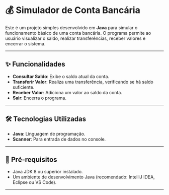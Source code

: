 # 💰 Simulador de Conta Bancária

Este é um projeto simples desenvolvido em **Java** para simular o funcionamento básico de uma conta bancária. O programa permite ao usuário visualizar o saldo, realizar transferências, receber valores e encerrar o sistema.

---

## ✨ Funcionalidades

- **Consultar Saldo**: Exibe o saldo atual da conta.
- **Transferir Valor**: Realiza uma transferência, verificando se há saldo suficiente.
- **Receber Valor**: Adiciona um valor ao saldo da conta.
- **Sair**: Encerra o programa.

---

## 🛠️ Tecnologias Utilizadas

- **Java**: Linguagem de programação.
- **Scanner**: Para entrada de dados no console.

---

## 🧰 Pré-requisitos

- Java JDK 8 ou superior instalado.
- Um ambiente de desenvolvimento Java (recomendado: IntelliJ IDEA, Eclipse ou VS Code).

---
